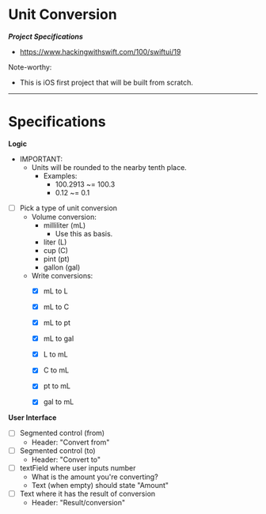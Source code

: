 #  Unit Conversion
***Project Specifications***
- https://www.hackingwithswift.com/100/swiftui/19

Note-worthy:
- This is iOS first project that will be built from scratch.
___

# Specifications
**Logic**
- IMPORTANT:
    - Units will be rounded to the nearby tenth place.
        - Examples:
            - 100.2913 ~= 100.3
            - 0.12 ~= 0.1
- [ ] Pick a type of unit conversion
    - Volume conversion:
        - milliliter (mL)
            - Use this as basis.
        - liter (L)
        - cup (C)
        - pint (pt)
        - gallon (gal)
    - Write conversions:
        - [x] mL to L
        - [x] mL to C
        - [x] mL to pt
        - [x] mL to gal
        
        - [x] L to mL
        - [x] C to mL
        - [x] pt to mL
        - [x] gal to mL

**User Interface**
- [ ] Segmented control (from)
    - Header: "Convert from"
- [ ] Segmented control (to)
    - Header: "Convert to"
- [ ] textField where user inputs number
    - What is the amount you're converting?
    - Text (when empty) should state "Amount"
- [ ] Text where it has the result of conversion
    - Header: "Result/conversion"

